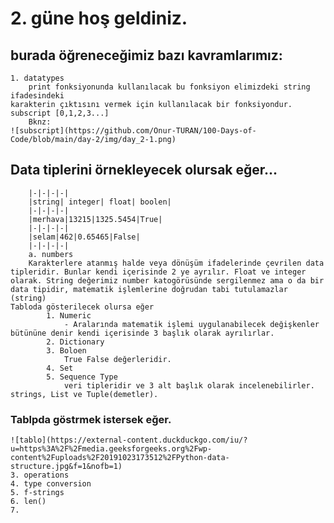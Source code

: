 
# 2. güne hoş geldiniz.

## burada öğreneceğimiz bazı kavramlarımız:

	1. datatypes
		print fonksiyonunda kullanılacak bu fonksiyon elimizdeki string ifadesindeki 
	karakterin çıktısını vermek için kullanılacak bir fonksiyondur. subscript [0,1,2,3...]
		Bknz:
	![subscript](https://github.com/Onur-TURAN/100-Days-of-Code/blob/main/day-2/img/day_2-1.png)

## Data tiplerini örnekleyecek olursak eğer...

		|-|-|-|-|
		|string| integer| float| boolen|
		|-|-|-|-|
		|merhava|13215|1325.5454|True|
		|-|-|-|-|
		|selam|462|0.65465|False|
		|-|-|-|-|
		a. numbers
		Karakterlere atanmış halde veya dönüşüm ifadelerinde çevrilen data tipleridir. Bunlar kendi içerisinde 2 ye ayrılır. Float ve integer olarak. String değerimiz number katogörüsünde sergilenmez ama o da bir data tipidir, matematik işlemlerine doğrudan tabi tutulamazlar (string)
	Tabloda gösterilecek olursa eğer 
			1. Numeric
				- Aralarında matematik işlemi uygulanabilecek değişkenler bütününe denir kendi içerisinde 3 başlık olarak ayrılırlar. 
			2. Dictionary
			3. Boloen
				True False değerleridir.
			4. Set
			5. Sequence Type 
				veri tipleridir ve 3 alt başlık olarak incelenebilirler. strings, List ve Tuple(demetler).

### 	Tablpda göstrmek istersek eğer.
		
	![tablo](https://external-content.duckduckgo.com/iu/?u=https%3A%2F%2Fmedia.geeksforgeeks.org%2Fwp-content%2Fuploads%2F20191023173512%2FPython-data-structure.jpg&f=1&nofb=1)
	3. operations
	4. type conversion
	5. f-strings
	6. len()
	7. 
